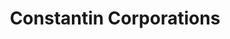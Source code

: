 ---
title: "Constantin Corporations"
url: /santiago-de-cuba/constantin-corporations/
shop: Handy
---